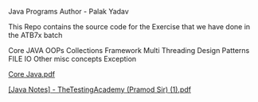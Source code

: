 Java Programs
Author - Palak Yadav

This Repo contains the source code for the Exercise that we have done in the ATB7x batch

Core JAVA
OOPs
Collections Framework
Multi Threading
Design Patterns
FILE IO
Other misc concepts
Exception

[Core Java.pdf](https://github.com/user-attachments/files/16118466/Core.Java.pdf)


[[Java Notes] - TheTestingAcademy (Pramod Sir) (1).pdf](https://github.com/user-attachments/files/16118469/Java.Notes.-.TheTestingAcademy.Pramod.Sir.1.pdf)